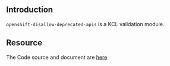 ## Introduction

`openshift-disallow-deprecated-apis` is a KCL validation module.

## Resource

The Code source and document are [here](https://github.com/kcl-lang/modules/tree/main/nginx-ingress/openshift-disallow-deprecated-apis)

